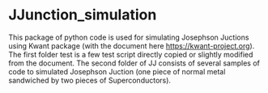 # JJunction_simulation
This package of python code is used for simulating Josephson Juctions using Kwant package (with the document here https://kwant-project.org). The first folder test is a few test script directly copied or slightly modified from the document. The second folder of JJ consists of several samples of code to simulated Josephson Juction (one piece of normal metal sandwiched by two pieces of Superconductors).

